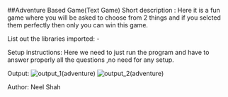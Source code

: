 ##Adventure  Based Game(Text Game)
Short description : Here it is a fun game where you will be asked to choose from 2 things and if you selcted them perfectly then only you can win this game.

List out the libraries imported: -

Setup instructions: Here we need to just run the program and have to answer properly all the questions ,no need for any setup.



Output:
![output_1(adventure)](https://user-images.githubusercontent.com/71593494/122360112-c51af900-cf73-11eb-96d3-a2d9f46a4628.png)
![output_2(adventure)](https://user-images.githubusercontent.com/71593494/122360129-c77d5300-cf73-11eb-825d-096dfffbadc2.png)

Author:
Neel Shah
